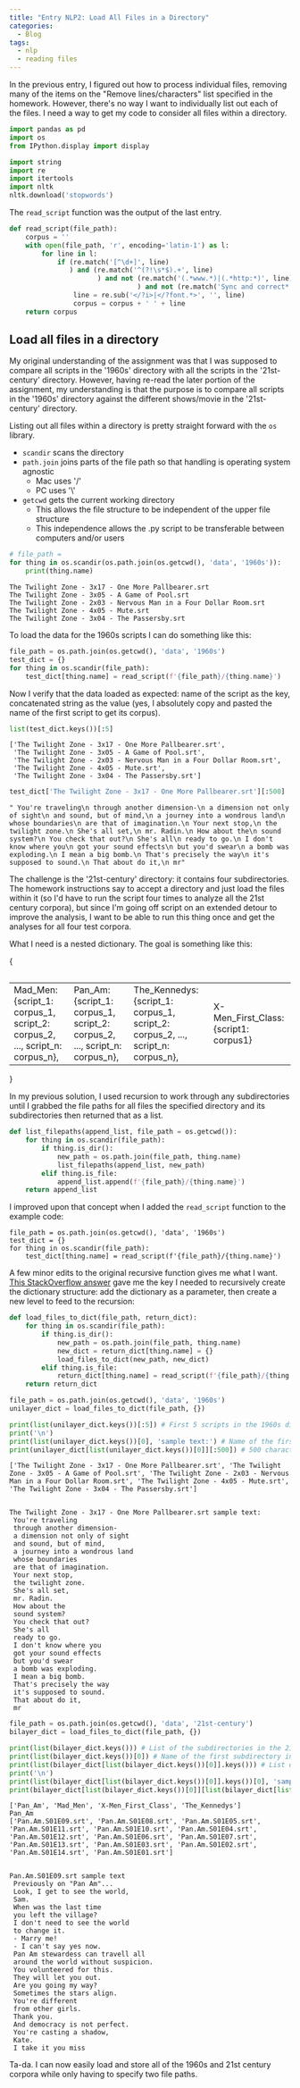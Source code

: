```yaml
---
title: "Entry NLP2: Load All Files in a Directory"
categories:
  - Blog
tags:
  - nlp
  - reading files
---
```


In the previous entry, I figured out how to process individual files, removing many of the items on the "Remove lines/characters" list specified in the homework. However, there's no way I want to individually list out each of the files. I need a way to get my code to consider all files within a directory.

```python
import pandas as pd
import os
from IPython.display import display

import string
import re
import itertools
import nltk
nltk.download('stopwords')
```

The `read_script` function was the output of the last entry.

```python
def read_script(file_path):
    corpus = ''
    with open(file_path, 'r', encoding='latin-1') as l:
        for line in l:
            if (re.match('[^\d+]', line)
               ) and (re.match('^(?!\s*$).+', line)
                      ) and not (re.match('(.*www.*)|(.*http:*)', line)
                                ) and not (re.match('Sync and correct*', line)):
                line = re.sub('</?i>|</?font.*>', '', line)
                corpus = corpus + ' ' + line
    return corpus
```

## Load all files in a directory

My original understanding of the assignment was that I was supposed to compare all scripts in the '1960s' directory with all the scripts in the '21st-century' directory. However, having re-read the later portion of the assignment, my understanding is that the purpose is to compare all scripts in the '1960s' directory against the different shows/movie in the '21st-century' directory.

Listing out all files within a directory is pretty straight forward with the `os` library.

- `scandir` scans the directory
- `path.join` joins parts of the file path so that handling is operating system agnostic
    - Mac uses '/'
    - PC uses '\\'
- `getcwd` gets the current working directory
    - This allows the file structure to be independent of the upper file structure
    - This independence allows the .py script to be transferable between computers and/or users

```python
# file_path = 
for thing in os.scandir(os.path.join(os.getcwd(), 'data', '1960s')):
    print(thing.name)
```

    The Twilight Zone - 3x17 - One More Pallbearer.srt
    The Twilight Zone - 3x05 - A Game of Pool.srt
    The Twilight Zone - 2x03 - Nervous Man in a Four Dollar Room.srt
    The Twilight Zone - 4x05 - Mute.srt
    The Twilight Zone - 3x04 - The Passersby.srt

To load the data for the 1960s scripts I can do something like this:

```python
file_path = os.path.join(os.getcwd(), 'data', '1960s')
test_dict = {}
for thing in os.scandir(file_path):
    test_dict[thing.name] = read_script(f'{file_path}/{thing.name}')
```

Now I verify that the data loaded as expected: name of the script as the key, concatenated string as the value (yes, I absolutely copy and pasted the name of the first script to get its corpus).

```python
list(test_dict.keys())[:5]
```

    ['The Twilight Zone - 3x17 - One More Pallbearer.srt',
     'The Twilight Zone - 3x05 - A Game of Pool.srt',
     'The Twilight Zone - 2x03 - Nervous Man in a Four Dollar Room.srt',
     'The Twilight Zone - 4x05 - Mute.srt',
     'The Twilight Zone - 3x04 - The Passersby.srt']

```python
test_dict['The Twilight Zone - 3x17 - One More Pallbearer.srt'][:500]
```

    " You're traveling\n through another dimension-\n a dimension not only of sight\n and sound, but of mind,\n a journey into a wondrous land\n whose boundaries\n are that of imagination.\n Your next stop,\n the twilight zone.\n She's all set,\n mr. Radin.\n How about the\n sound system?\n You check that out?\n She's all\n ready to go.\n I don't know where you\n got your sound effects\n but you'd swear\n a bomb was exploding.\n I mean a big bomb.\n That's precisely the way\n it's supposed to sound.\n That about do it,\n mr"

The challenge is the '21st-century' directory: it contains four subdirectories. The homework instructions say to accept a directory and just load the files within it (so I'd have to run the script four times to analyze all the 21st century corpora), but since I'm going off script on an extended detour to improve the analysis, I want to be able to run this thing once and get the analyses for all four test corpora.

What I need is a nested dictionary. The goal is something like this:

{
<table align='left'>
    <tr>
        <td>Mad_Men:{script_1: corpus_1, script_2: corpus_2, ..., script_n: corpus_n},</td>
        <td>Pan_Am: {script_1: corpus_1, script_2: corpus_2, ..., script_n: corpus_n},</td>
        <td>The_Kennedys: {script_1: corpus_1, script_2: corpus_2, ..., script_n: corpus_n},</td>
        <td>X-Men_First_Class: {script1: corpus1}</td>
    </tr>

</table>
}

In my previous solution, I used recursion to work through any subdirectories until I grabbed the file paths for all files the specified directory and its subdirectories then returned that as a list.

```python
def list_filepaths(append_list, file_path = os.getcwd()):
    for thing in os.scandir(file_path):
        if thing.is_dir():
            new_path = os.path.join(file_path, thing.name)
            list_filepaths(append_list, new_path)
        elif thing.is_file:
            append_list.append(f'{file_path}/{thing.name}')
    return append_list
```

I improved upon that concept when I added the `read_script` function to the example code:

```
file_path = os.path.join(os.getcwd(), 'data', '1960s')
test_dict = {}
for thing in os.scandir(file_path):
    test_dict[thing.name] = read_script(f'{file_path}/{thing.name}')
```

A few minor edits to the original recursive function gives me what I want. [This StackOverflow answer](https://stackoverflow.com/a/48382262) gave me the key I needed to recursively create the dictionary structure: add the dictionary as a parameter, then create a new level to feed to the recursion:

```python
def load_files_to_dict(file_path, return_dict):    
    for thing in os.scandir(file_path):
        if thing.is_dir():
            new_path = os.path.join(file_path, thing.name)
            new_dict = return_dict[thing.name] = {}
            load_files_to_dict(new_path, new_dict)
        elif thing.is_file:
            return_dict[thing.name] = read_script(f'{file_path}/{thing.name}')
    return return_dict
```

```python
file_path = os.path.join(os.getcwd(), 'data', '1960s')
unilayer_dict = load_files_to_dict(file_path, {})
```

```python
print(list(unilayer_dict.keys())[:5]) # First 5 scripts in the 1960s directory
print('\n')
print(list(unilayer_dict.keys())[0], 'sample text:') # Name of the first script in the list
print(unilayer_dict[list(unilayer_dict.keys())[0]][:500]) # 500 character sample of the first script
```

    ['The Twilight Zone - 3x17 - One More Pallbearer.srt', 'The Twilight Zone - 3x05 - A Game of Pool.srt', 'The Twilight Zone - 2x03 - Nervous Man in a Four Dollar Room.srt', 'The Twilight Zone - 4x05 - Mute.srt', 'The Twilight Zone - 3x04 - The Passersby.srt']
    
    
    The Twilight Zone - 3x17 - One More Pallbearer.srt sample text:
     You're traveling
     through another dimension-
     a dimension not only of sight
     and sound, but of mind,
     a journey into a wondrous land
     whose boundaries
     are that of imagination.
     Your next stop,
     the twilight zone.
     She's all set,
     mr. Radin.
     How about the
     sound system?
     You check that out?
     She's all
     ready to go.
     I don't know where you
     got your sound effects
     but you'd swear
     a bomb was exploding.
     I mean a big bomb.
     That's precisely the way
     it's supposed to sound.
     That about do it,
     mr

```python
file_path = os.path.join(os.getcwd(), 'data', '21st-century')
bilayer_dict = load_files_to_dict(file_path, {})
```

```python
print(list(bilayer_dict.keys())) # List of the subdirectories in the 21st-century directory
print(list(bilayer_dict.keys())[0]) # Name of the first subdirectory in the list
print(list(bilayer_dict[list(bilayer_dict.keys())[0]].keys())) # List of the scripts of the first subdirectory within the subdirectory list
print('\n')
print(list(bilayer_dict[list(bilayer_dict.keys())[0]].keys())[0], 'sample text')
print(bilayer_dict[list(bilayer_dict.keys())[0]][list(bilayer_dict[list(bilayer_dict.keys())[0]].keys())[0]][:500]) # 500 character sample of the script
```

    ['Pan_Am', 'Mad_Men', 'X-Men_First_Class', 'The_Kennedys']
    Pan_Am
    ['Pan.Am.S01E09.srt', 'Pan.Am.S01E08.srt', 'Pan.Am.S01E05.srt', 'Pan.Am.S01E11.srt', 'Pan.Am.S01E10.srt', 'Pan.Am.S01E04.srt', 'Pan.Am.S01E12.srt', 'Pan.Am.S01E06.srt', 'Pan.Am.S01E07.srt', 'Pan.Am.S01E13.srt', 'Pan.Am.S01E03.srt', 'Pan.Am.S01E02.srt', 'Pan.Am.S01E14.srt', 'Pan.Am.S01E01.srt']
    
    
    Pan.Am.S01E09.srt sample text
     Previously on "Pan Am"...
     Look, I get to see the world,
     Sam.
     When was the last time
     you left the village?
     I don't need to see the world
     to change it.
     - Marry me!
     - I can't say yes now.
     Pan Am stewardess can travell all
     around the world without suspicion.
     You volunteered for this.
     They will let you out.
     Are you going my way?
     Sometimes the stars align.
     You're different
     from other girls.
     Thank you.
     And democracy is not perfect.
     You're casting a shadow,
     Kate.
     I take it you miss
    
Ta-da. I can now easily load and store all of the 1960s and 21st century corpora while only having to specify two file paths.